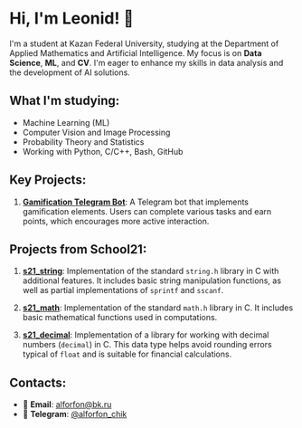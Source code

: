 # Hi, I'm Leonid! 👋

I'm a student at Kazan Federal University, studying at the Department of Applied Mathematics and Artificial Intelligence. My focus is on **Data Science**, **ML**, and **CV**. I'm eager to enhance my skills in data analysis and the development of AI solutions.

## What I'm studying:
- Machine Learning (ML)
- Computer Vision and Image Processing
- Probability Theory and Statistics
- Working with Python, C/C++, Bash, GitHub

## Key Projects:
1. **[Gamification Telegram Bot](https://github.com/LeonidMitrofanov/Gamification_tg_bot)**: A Telegram bot that implements gamification elements. Users can complete various tasks and earn points, which encourages more active interaction.

## Projects from School21:
1. **[s21_string](https://github.com/LeonidMitrofanov/s21_string)**: Implementation of the standard `string.h` library in C with additional features. It includes basic string manipulation functions, as well as partial implementations of `sprintf` and `sscanf`.

2. **[s21_math](https://github.com/LeonidMitrofanov/s21_math)**: Implementation of the standard `math.h` library in C. It includes basic mathematical functions used in computations.

3. **[s21_decimal](https://github.com/LeonidMitrofanov/s21_decimal)**: Implementation of a library for working with decimal numbers (`decimal`) in C. This data type helps avoid rounding errors typical of `float` and is suitable for financial calculations.

## Contacts:
- 📧 **Email**: alforfon@bk.ru
- 📱 **Telegram**: [@alforfon_chik](https://t.me/alforfon_chik)
